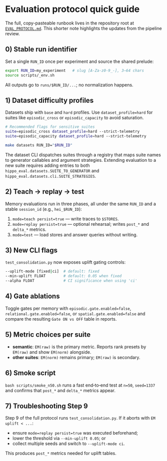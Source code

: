 # Evaluation protocol quick guide

The full, copy-pasteable runbook lives in the repository root at
[`EVAL_PROTOCOL.md`](../EVAL_PROTOCOL.md). This shorter note highlights the
updates from the pipeline review.

## 0) Stable run identifier

Set a single `RUN_ID` once per experiment and source the shared prelude:

```bash
export RUN_ID=my_experiment   # slug [A-Za-z0-9_-], 3–64 chars
source scripts/_env.sh
```

All outputs go to `runs/$RUN_ID/...`; no normalization happens.

## 1) Dataset difficulty profiles

Datasets ship with `base` and `hard` profiles. Use `dataset_profile=hard` for
suites like `episodic_cross` or `episodic_capacity` to avoid saturation.

```bash
# Recommended flags for sensitive suites
suite=episodic_cross dataset_profile=hard --strict-telemetry
suite=episodic_capacity dataset_profile=hard --strict-telemetry
```

```bash
make datasets RUN_ID="$RUN_ID"
```

The dataset CLI dispatches suites through a registry that maps suite names to
generator callables and argument strategies. Extending evaluation to a new
suite requires adding entries to both `hippo_eval.datasets.SUITE_TO_GENERATOR`
and `hippo_eval.datasets.cli.SUITE_STRATEGIES`.

## 2) Teach → replay → test

Memory evaluations run in three phases, all under the same `RUN_ID` and a
stable `session_id` (e.g., `hei_$RUN_ID`):

1. `mode=teach persist=true` — write traces to `$STORES`.
2. `mode=replay persist=true` — optional rehearsal; writes `post_*` and
   `delta_*` metrics.
3. `mode=test` — load stores and answer queries without writing.

## 3) New CLI flags

`test_consolidation.py` now exposes uplift gating controls:

```bash
--uplift-mode [fixed|ci]  # default: fixed
--min-uplift FLOAT        # default: 0.05 when fixed
--alpha FLOAT             # CI significance when using 'ci'
```

## 4) Gate ablations

Toggle gates per memory with `episodic.gate.enabled=false`,
`relational.gate.enabled=false`, or `spatial.gate.enabled=false` and compare
the resulting `Gate ON vs OFF` table in reports.

## 5) Metric choices per suite

- **semantic**: `EM(raw)` is the primary metric. Reports rank presets by
  `EM(raw)` and show `EM(norm)` alongside.
- **other suites**: `EM(norm)` remains primary; `EM(raw)` is secondary.

## 6) Smoke script

`bash scripts/smoke_n50.sh` runs a fast end‑to‑end test at `n=50`,
`seed=1337` and confirms that `post_*` and `delta_*` metrics appear.

## 7) Troubleshooting Step 9

Step 9 of the full protocol runs `test_consolidation.py`. If it aborts with
`EM uplift < ...`:

- ensure `mode=replay persist=true` was executed beforehand;
- lower the threshold via `--min-uplift 0.05`; or
- collect multiple seeds and switch to `--uplift-mode ci`.

This produces `post_*` metrics needed for uplift tables.
